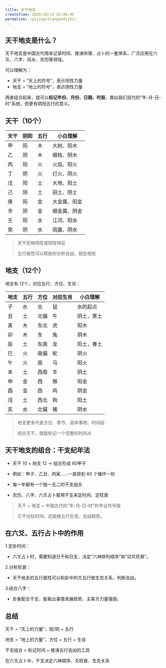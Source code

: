 ```yaml
---
title: 天干地支
createTime: 2025/10/12 22:05:45
permalink: /yijing/tiangandizhi/
---
```


## 天干地支是什么？

天干地支是中国古代用来记录时间、推演命理、占卜的一套体系，广泛应用在六爻、八字、风水、农历等领域。

可以理解为：

- 天干 = “天上的符号”，表示阳性力量
- 地支 = “地上的符号”，表示阴性力量


两者组合起来，就可以**标记年份、月份、日期、时辰**，类似我们现代的“年-月-日-时”系统，但更有阴阳五行的意义。

## 天干（10个）

| 天干 | 阴阳 | 五行 | 小白理解     |
| ---- | ---- | ---- | ------------ |
| 甲   | 阳   | 木   | 大树、阳木   |
| 乙   | 阴   | 木   | 细枝、阴木   |
| 丙   | 阳   | 火   | 火焰、阳火   |
| 丁   | 阴   | 火   | 灯火、阴火   |
| 戊   | 阳   | 土   | 大地、阳土   |
| 己   | 阴   | 土   | 田土、阴土   |
| 庚   | 阳   | 金   | 大金属、阳金 |
| 辛   | 阴   | 金   | 细金属、阴金 |
| 壬   | 阳   | 水   | 江河、阳水   |
| 癸   | 阴   | 水   | 雨露、阴水   |

> 天干反映阳性或阴性特征
> 
> 五行属性可以帮助你分析吉凶、相生相克

## 地支（12个）


地支有 12个，对应五行、方位、生肖：

| 地支 | 五行 | 方位 | 对应生肖 | 小白理解   |
| ---- | ---- | ---- | -------- | ---------- |
| 子   | 水   | 北   | 鼠       | 水的起点   |
| 丑   | 土   | 北偏 | 牛       | 阴土，寒土 |
| 寅   | 木   | 东北 | 虎       | 阳木       |
| 卯   | 木   | 东   | 兔       | 阴木       |
| 辰   | 土   | 东南 | 龙       | 阳土，春土 |
| 巳   | 火   | 南偏 | 蛇       | 阴火       |
| 午   | 火   | 南   | 马       | 阳火       |
| 未   | 土   | 西南 | 羊       | 阴土       |
| 申   | 金   | 西   | 猴       | 阳金       |
| 酉   | 金   | 西   | 鸡       | 阴金       |
| 戌   | 土   | 西北 | 狗       | 阳土       |
| 亥   | 水   | 北偏 | 猪       | 阴水       |



> 地支更多代表方位、季节、具体事物、时间段
>
> 结合天干，就能标记一个完整的时间点


## 天干地支的组合：干支纪年法

- 天干 10 + 地支 12 → 组合形成 60甲子

- 例如：甲子、乙丑、丙寅……一直排到 60 个循环一轮

- 每一年都有一个独一无二的干支组合

- 农历、八字、六爻占卜都用干支来定时间、定旺衰
  

> 天干 + 地支 = 中国古代的“年-月-日-时”的专业符号版
>
> 它不光标时间，还能推五行生克、吉凶趋势。


## 在六爻、五行占卜中的作用

1.定卦时间：

- 六爻占卜时，需要知道日干和日支，决定“六神排列顺序”和“动爻旺衰”。

2.分析旺衰：

- 天干地支的五行属性可以和卦中的爻五行做生克关系，判断吉凶。

3.结合八字：

- 卦象配合干支，能看出事情发展趋势、主客方力量强弱。




## 总结

天干 = “天上的力量”，阳/阴 + 五行

地支 = “地上的力量”，方位 + 五行 + 生肖

干支组合 = 标记时间 + 推演五行吉凶的工具

在六爻占卜中，干支决定六神顺序、爻旺衰、生克关系